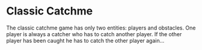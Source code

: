 # Classic Catchme
The classic catchme game has only two entities: players and obstacles.
One player is always a catcher who has to catch another player. If the other player has been caught he has to catch the other player again...
